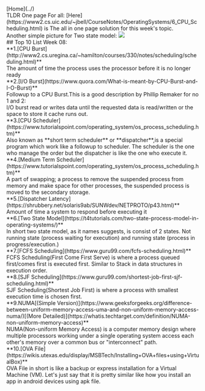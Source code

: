 ﻿---
permalink: /W08/
---
<br>
[Home](../)
<br>
TLDR One page For all:
[Here](https://www2.cs.uic.edu/~jbell/CourseNotes/OperatingSystems/6_CPU_Scheduling.html) is The all in one page solution for this week's topic.<br>
Another simple picture for Two state model:
<img src="https://slaystudy.com/wp-content/uploads/2020/07/2state.png">
<br>
## Top 10 List Week 08:<br>
**1.[CPU Burst](http://www2.cs.uregina.ca/~hamilton/courses/330/notes/scheduling/scheduling.html)**<br>
The amount of time the process uses the processor before it is no longer ready <br>
**2.[I/O Burst](https://www.quora.com/What-is-meant-by-CPU-Burst-and-I-O-Burst)**<br>
Followup to a CPU Burst.This is a good description by Phillip Remaker for no 1 and 2: <br>I/O burst read or writes data until the requested data is read/written or the space to store it cache runs out. <br>
**3.[CPU Scheduler](https://www.tutorialspoint.com/operating_system/os_process_scheduling.htm)**<br>
Also known as **short term scheduler** or **dispatcher**,is a special program which work like a followup to scheduler. The scheduler is the one who manage the order but the dispatcher is like the one who execute it. <br>
**4.[Medium Term Scheduler](https://www.tutorialspoint.com/operating_system/os_process_scheduling.htm)**<br>
A part of swapping; a process to remove the suspended process from memory and make space for other processes, the suspended process is moved to the secondary storage. <br>
**5.[Dispatcher Latency](https://shrubbery.net/solaris9ab/SUNWdev/NETPROTO/p43.html)**<br>
Amount of time a system to respond before executing it<br>
**6.[Two State Model](https://t4tutorials.com/two-state-process-model-in-operating-systems/)**<br>
In short two state model, as it names suggests, is consist of 2 states. Not running state (process waiting for execution) and running state (process in progress/execution.)<br>
**7.[FCFS Scheduling](https://www.guru99.com/fcfs-scheduling.html)**<br>
FCFS Scheduling(First Come First Serve) is where a process queued first/comes first is executed first. Similar to Stack in data structures in execution order.<br>
**8.[SJF Scheduling](https://www.guru99.com/shortest-job-first-sjf-scheduling.html)**<br>
SJF Scheduling(Shortest Job First) is where a process with smallest execution time is chosen first.<br>
**9.NUMA[(Simple Version)](https://www.geeksforgeeks.org/difference-between-uniform-memory-access-uma-and-non-uniform-memory-access-numa/)[(More Detailed)](https://whatis.techtarget.com/definition/NUMA-non-uniform-memory-access)**<br>
NUMA(Non-uniform Memory Access) is a computer memory design where multiple processors working under a single operating system access each other's memory over a common bus or "interconnect" path.<br>
**10.[OVA File](https://wikis.utexas.edu/display/MSBTech/Installing+OVA+files+using+VirtualBox)**<br>
OVA File in short is like a backup or express installation for a Virtual Machine (VM). Let's just say that it is pretty similar like how you install an app in android devices using apk file.
